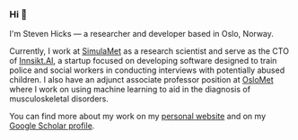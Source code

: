 ### Hi 👋

I'm Steven Hicks — a researcher and developer based in Oslo, Norway.

Currently, I work at [SimulaMet](https://www.simulamet.no/) as a research scientist and serve as the CTO of [Innsikt.AI](https://innsikt.ai/), a startup focused on developing software designed to train police and social workers in conducting interviews with potentially abused children. I also have an adjunct associate professor position at [OsloMet](https://www.oslomet.no/) where I work on using machine learning to aid in the diagnosis of musculoskeletal disorders.

You can find more about my work on my [personal website](https://stevenhicks.xyz/) and on my [Google Scholar profile](https://scholar.google.com/citations?user=2fVVFSwAAAAJ&hl=en).
